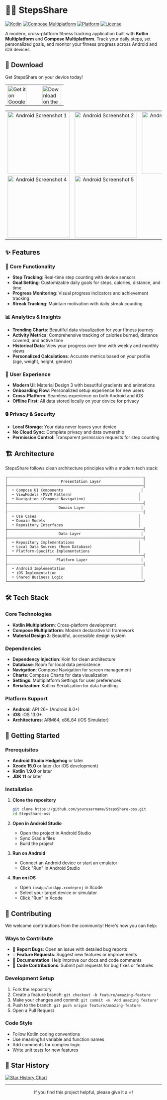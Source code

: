 # 🚶‍♂️ StepsShare

[![Kotlin](https://img.shields.io/badge/Kotlin-2.2.10-blue.svg)](https://kotlinlang.org)
[![Compose Multiplatform](https://img.shields.io/badge/Compose%20Multiplatform-1.8.2-orange.svg)](https://www.jetbrains.com/lp/compose-multiplatform/)
[![Platform](https://img.shields.io/badge/Platform-Android%20%7C%20iOS-green.svg)](https://kotlinlang.org/docs/multiplatform.html)
[![License](https://img.shields.io/badge/License-Apache%202.0-blue.svg)](LICENSE)

A modern, cross-platform fitness tracking application built with **Kotlin Multiplatform** and **Compose Multiplatform**. Track your daily steps, set personalized goals, and monitor your fitness progress across Android and iOS devices.

## 📱 Download

Get StepsShare on your device today!

<div align="center">
  <table>
    <tr>
      <td>
        <a href="https://play.google.com/store/apps/details?id=com.itdeveapps.stepsshare">
          <img src="https://play.google.com/intl/en_us/badges/static/images/badges/en_badge_web_generic.png" alt="Get it on Google Play" height="60">
        </a>
      </td>
      <td style="width: 20px;"></td>
      <td>
        <a href="https://apps.apple.com/us/app/steps-share-pedometer/id6751459595">
          <img src="https://tools.applemediaservices.com/api/badges/download-on-the-app-store/black/en-us?size=250x83" alt="Download on the App Store" height="60">
        </a>
      </td>
    </tr>
  </table>
  
<table>
  <tr>
    <td align="center">
      <img src="https://github.com/user-attachments/assets/d85044d8-6b98-4a3e-862f-f15bbdec2b80" alt="Android Screenshot 1" width="200">
    </td>
    <td align="center">
      <img src="https://github.com/user-attachments/assets/4ef6b41b-2d2c-4a7b-ba2d-4a066c775da6" alt="Android Screenshot 2" width="200">
    </td>
    <td align="center">
      <img src="https://github.com/user-attachments/assets/48416413-8de8-4315-b3e5-4674b928ac39" alt="Android Screenshot 3" width="200">
    </td>
  </tr>
  <tr>
    <td align="center">
      <img src="https://github.com/user-attachments/assets/66854077-c85f-4eb2-b925-bd41e91bed23" alt="Android Screenshot 4" width="200">
    </td>
    <td align="center">
      <img src="https://github.com/user-attachments/assets/bbfa4f36-f85f-4a02-8cf6-fcd4787c03ca" alt="Android Screenshot 5" width="200">
    </td>
    <td align="center">
      <!-- Empty cell for alignment -->
    </td>
  </tr>
</table>

</div>


## ✨ Features

### 🎯 **Core Functionality**
- **Step Tracking**: Real-time step counting with device sensors
- **Goal Setting**: Customizable daily goals for steps, calories, distance, and time
- **Progress Monitoring**: Visual progress indicators and achievement tracking
- **Streak Tracking**: Maintain motivation with daily streak counting

### 📊 **Analytics & Insights**
- **Trending Charts**: Beautiful data visualization for your fitness journey
- **Activity Metrics**: Comprehensive tracking of calories burned, distance covered, and active time
- **Historical Data**: View your progress over time with weekly and monthly views
- **Personalized Calculations**: Accurate metrics based on your profile (age, weight, height, gender)

### 🎨 **User Experience**
- **Modern UI**: Material Design 3 with beautiful gradients and animations
- **Onboarding Flow**: Personalized setup experience for new users
- **Cross-Platform**: Seamless experience on both Android and iOS
- **Offline First**: All data stored locally on your device for privacy

### 🔒 **Privacy & Security**
- **Local Storage**: Your data never leaves your device
- **No Cloud Sync**: Complete privacy and data ownership
- **Permission Control**: Transparent permission requests for step counting

## 🏗️ Architecture

StepsShare follows clean architecture principles with a modern tech stack:

```
┌─────────────────────────────────────────────────────────────┐
│                        Presentation Layer                   │
├─────────────────────────────────────────────────────────────┤
│  • Compose UI Components                                   │
│  • ViewModels (MVVM Pattern)                              │
│  • Navigation (Compose Navigation)                        │
├─────────────────────────────────────────────────────────────┤
│                       Domain Layer                         │
├─────────────────────────────────────────────────────────────┤
│  • Use Cases                                              │
│  • Domain Models                                          │
│  • Repository Interfaces                                  │
├─────────────────────────────────────────────────────────────┤
│                       Data Layer                           │
├─────────────────────────────────────────────────────────────┤
│  • Repository Implementations                             │
│  • Local Data Sources (Room Database)                     │
│  • Platform-Specific Implementations                      │
├─────────────────────────────────────────────────────────────┤
│                      Platform Layer                        │
├─────────────────────────────────────────────────────────────┤
│  • Android Implementation                                  │
│  • iOS Implementation                                      │
│  • Shared Business Logic                                   │
└─────────────────────────────────────────────────────────────┘
```

## 🛠️ Tech Stack

### **Core Technologies**
- **Kotlin Multiplatform**: Cross-platform development
- **Compose Multiplatform**: Modern declarative UI framework
- **Material Design 3**: Beautiful, accessible design system

### **Dependencies**
- **Dependency Injection**: Koin for clean architecture
- **Database**: Room for local data persistence
- **Navigation**: Compose Navigation for screen management
- **Charts**: Compose Charts for data visualization
- **Settings**: Multiplatform Settings for user preferences
- **Serialization**: Kotlinx Serialization for data handling

### **Platform Support**
- **Android**: API 26+ (Android 8.0+)
- **iOS**: iOS 13.0+
- **Architectures**: ARM64, x86_64 (iOS Simulator)

## 🚀 Getting Started

### Prerequisites
- **Android Studio Hedgehog** or later
- **Xcode 15.0** or later (for iOS development)
- **Kotlin 1.9.0** or later
- **JDK 11** or later

### Installation

1. **Clone the repository**
   ```bash
   git clone https://github.com/yourusername/StepsShare-oss.git
   cd StepsShare-oss
   ```

2. **Open in Android Studio**
   - Open the project in Android Studio
   - Sync Gradle files
   - Build the project

3. **Run on Android**
   - Connect an Android device or start an emulator
   - Click "Run" in Android Studio

4. **Run on iOS**
   - Open `iosApp/iosApp.xcodeproj` in Xcode
   - Select your target device or simulator
   - Click "Run" in Xcode




## 🤝 Contributing

We welcome contributions from the community! Here's how you can help:

### **Ways to Contribute**
- 🐛 **Report Bugs**: Open an issue with detailed bug reports
- 💡 **Feature Requests**: Suggest new features or improvements
- 📝 **Documentation**: Help improve our docs and code comments
- 🔧 **Code Contributions**: Submit pull requests for bug fixes or features

### **Development Setup**
1. Fork the repository
2. Create a feature branch: `git checkout -b feature/amazing-feature`
3. Make your changes and commit: `git commit -m 'Add amazing feature'`
4. Push to the branch: `git push origin feature/amazing-feature`
5. Open a Pull Request

### **Code Style**
- Follow Kotlin coding conventions
- Use meaningful variable and function names
- Add comments for complex logic
- Write unit tests for new features

## 🌟 Star History

[![Star History Chart](https://api.star-history.com/svg?repos=tamtom/StepsShare-oss&type=Date)](https://star-history.com/#yourusername/StepsShare-oss&Date)

---

<div align="center">
  <p>If you find this project helpful, please give it a ⭐️!</p>
</div>
